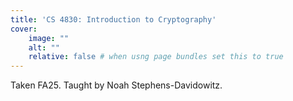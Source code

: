 ```yaml
---
title: 'CS 4830: Introduction to Cryptography'
cover:
    image: ""
    alt: ""
    relative: false # when usng page bundles set this to true
---
```

Taken FA25. Taught by Noah Stephens-Davidowitz.